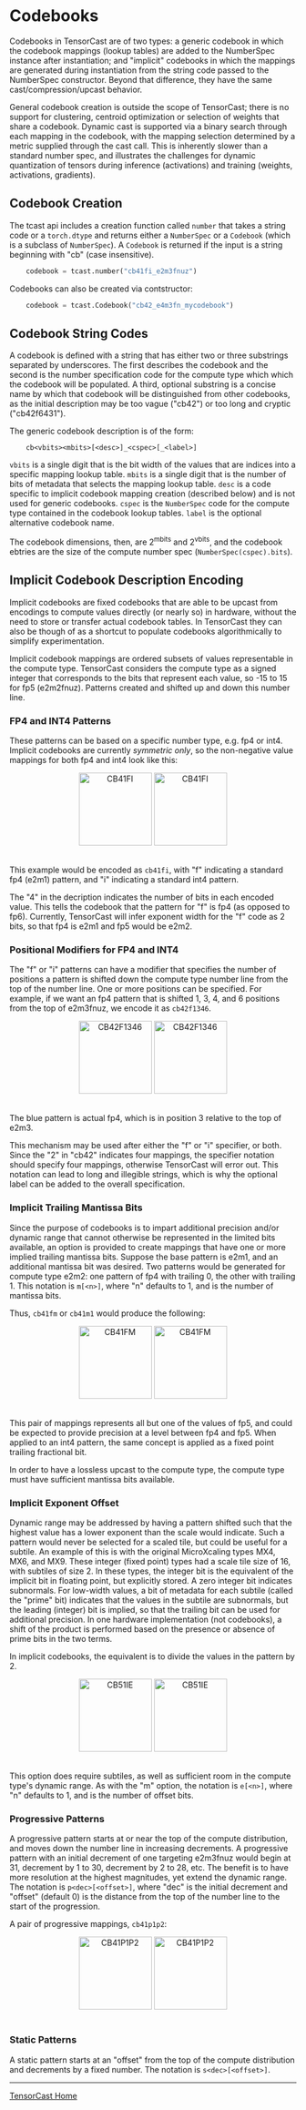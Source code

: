 <!-- markdownlint-disable MD033 MD041 -->

# Codebooks

Codebooks in TensorCast are of two types: a generic codebook in which the codebook mappings (lookup tables)
are added to the NumberSpec instance after instantiation; and "implicit" codebooks in which the mappings are
generated during instantiation from the string code passed to the NumberSpec constructor.  Beyond that
difference, they have the same cast/compression/upcast behavior.

General codebook creation is outside the scope of TensorCast; there is no support for clustering, centroid
optimization or selection of weights that share a codebook. Dynamic cast is supported via a binary search
through each mapping in the codebook, with the mapping selection determined by a metric supplied through
the cast call.  This is inherently slower than a standard number spec, and illustrates the challenges for
dynamic quantization of tensors during inference (activations) and training (weights, activations, gradients).

## Codebook Creation

The tcast api includes a creation function called `number` that takes a string code or a `torch.dtype` and
returns either a `NumberSpec` or a `Codebook` (which is a subclass of `NumberSpec`).  A `Codebook` is returned
if the input is a string beginning with "cb" (case insensitive).

```python
    codebook = tcast.number("cb41fi_e2m3fnuz")
```

Codebooks can also be created via contstructor:

```python
    codebook = tcast.Codebook("cb42_e4m3fn_mycodebook")
```

## Codebook String Codes

A codebook is defined with a string that has either two or three substrings separated by underscores.  The first
describes the codebook and the second is the number specification code for the compute type which which the codebook
will be populated.  A third, optional substring is a concise name by which that codebook will be distinguished from
other codebooks, as the initial description may be too vague ("cb42") or too long and cryptic ("cb42f6431").

The generic codebook description is of the form:

```text
    cb<vbits><mbits>[<desc>]_<cspec>[_<label>]
```

`vbits` is a single digit that is the bit width of the values that are indices into a specific mapping lookup table.
`mbits` is a single digit that is the number of bits of metadata that selects the mapping lookup table. `desc` is a
code specific to implicit codebook mapping creation (described below) and is not used for generic codebooks.  `cspec`
is the `NumberSpec` code for the compute type contained in the codebook lookup tables. `label` is the optional
alternative codebook name.

The codebook dimensions, then, are 2<sup>mbits</sup> and 2<sup>vbits</sup>, and the codebook ebtries are the size of the
compute number spec (`NumberSpec(cspec).bits`).

## Implicit Codebook Description Encoding

Implicit codebooks are fixed codebooks that are able to be upcast from encodings to compute values directly
(or nearly so) in hardware, without the need to store or transfer actual codebook tables.  In TensorCast they
can also be though of as a shortcut to populate codebooks algorithmically to simplify experimentation.

Implicit codebook mappings are ordered subsets of values representable in the compute type. TensorCast considers
the compute type as a signed integer that corresponds to the bits that represent each value, so -15 to 15 for
fp5 (e2m2fnuz).  Patterns created and shifted up and down this number line.

### FP4 and INT4 Patterns

These patterns can be based on a specific number type, e.g. fp4 or int4.  Implicit codebooks are currently *symmetric only*, so the non-negative value mappings for both fp4 and int4 look like this:

<div align="center">
    <img src="./CB41FI_dark.png#gh-dark-mode-only", alt="CB41FI", width=128>
    <img src="./CB41FI_light.png#gh-light-mode-only", alt="CB41FI", width=128>
</div>
</br>

This example would be encoded as `cb41fi`, with "f" indicating a standard fp4 (e2m1) pattern, and "i" indicating a
standard int4 pattern.

The "4" in the decription indicates the number of bits in each encoded value.  This tells the codebook that the pattern
for "f" is fp4 (as opposed to fp6).  Currently, TensorCast will infer exponent width for the "f" code as 2 bits, so that
fp4 is e2m1 and fp5 would be e2m2.

### Positional Modifiers for FP4 and INT4

The "f" or "i" patterns can have a modifier that specifies the number of positions a pattern is shifted down the compute
type number line from the top of the number line.  One or more positions can be specified.  For example, if we want
an fp4 pattern that is shifted 1, 3, 4, and 6 positions from the top of e2m3fnuz, we encode it as `cb42f1346`.

<div align="center">
    <img src="./CB42F1346_dark.png#gh-dark-mode-only", alt="CB42F1346", width=128>
    <img src="./CB42F1346_light.png#gh-light-mode-only", alt="CB42F1346", width=128>
</div>
</br>

The blue pattern is actual fp4, which is in position 3 relative to the top of e2m3.

This mechanism may be used after either the "f" or "i" specifier, or both.  Since the "2" in "cb42" indicates
four mappings, the specifier notation should specify four mappings, otherwise TensorCast will error out.  This
notation can lead to long and illegible strings, which is why the optional label can be added to the overall
specification.

### Implicit Trailing Mantissa Bits

Since the purpose of codebooks is to impart additional precision and/or dynamic range that cannot otherwise be
represented in the limited bits available, an option is provided to create mappings that have one or more implied
trailing mantissa bits.  Suppose the base pattern is e2m1, and an additional mantissa bit was desired. Two patterns
would be generated for compute type e2m2: one pattern of fp4 with trailing 0, the other with trailing 1.  This
notation is `m[<n>]`, where "n" defaults to 1, and is the number of mantissa bits.

Thus, `cb41fm` or `cb41m1` would produce the following:

<div align="center">
    <img src="./CB41FM_dark.png#gh-dark-mode-only", alt="CB41FM", width=128>
    <img src="./CB41FM_light.png#gh-light-mode-only", alt="CB41FM", width=128>
</div>
</br>

This pair of mappings represents all but one of the values of fp5, and could be expected to provide precision at
a level between fp4 and fp5.  When applied to an int4 pattern, the same concept is applied as a fixed point trailing
fractional bit.

In order to have a lossless upcast to the compute type, the compute type must have sufficient mantissa bits available.

### Implicit Exponent Offset

Dynamic range may be addressed by having a pattern shifted such that the highest value has a lower exponent than
the scale would indicate. Such a pattern would never be selected for a scaled tile, but could be useful for a
subtile.  An example of this is with the original MicroXcaling types MX4, MX6, and MX9.  These integer (fixed point)
types had a scale tile size of 16, with subtiles of size 2. In these types, the integer bit is the equivalent of the
implicit bit in floating point, but explicitly stored.  A zero integer bit indicates subnormals.  For low-width
values, a bit of metadata for each subtile (called the "prime" bit) indicates that the values in the subtile are
subnormals, but the leading (integer) bit is implied, so that the trailing bit can be used for additional precision.
In one hardware implementation (not codebooks), a shift of the product is performed based on the presence or absence
of prime bits in the two terms.

In implicit codebooks, the equivalent is to divide the values in the pattern by 2.

<div align="center">
    <img src="./CB51IE_dark.png#gh-dark-mode-only", alt="CB51IE", width=128>
    <img src="./CB51IE_light.png#gh-light-mode-only", alt="CB51IE", width=128>
</div>
</br>

This option does require subtiles, as well as sufficient room in the compute type's dynamic range.  As with the "m"
option, the notation is `e[<n>]`, where "n" defaults to 1, and is the number of offset bits.

### Progressive Patterns

A progressive pattern starts at or near the top of the compute distribution, and moves down the number line in
increasing decrements.  A progressive pattern with an initial decrement of one targeting e2m3fnuz would begin
at 31, decrement by 1 to 30, decrement by 2 to 28, etc.  The benefit is to have more resolution at the highest
magnitudes, yet extend the dynamic range.  The notation is `p<dec>[<offset>]`, where "dec" is the initial decrement
and "offset" (default 0) is the distance from the top of the number line to the start of the progression.

A pair of progressive mappings, `cb41p1p2`:

<div align="center">
    <img src="./CB41P1P2_dark.png#gh-dark-mode-only", alt="CB41P1P2", width=128>
    <img src="./CB41P1P2_light.png#gh-light-mode-only", alt="CB41P1P2", width=128>
</div>
</br>

### Static Patterns

A static pattern starts at an "offset" from the top of the compute distribution and decrements by a fixed number.
The notation is `s<dec>[<offset>]`.

---

[TensorCast Home](../README.md)
